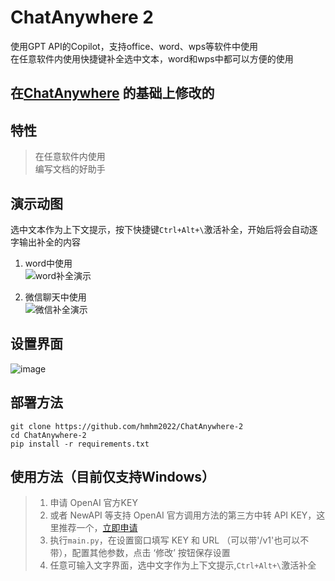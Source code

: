 # ChatAnywhere 2
使用GPT API的Copilot，支持office、word、wps等软件中使用  
在任意软件内使用快捷键补全选中文本，word和wps中都可以方便的使用  

##  在[ChatAnywhere](https://github.com/LiangYang666/ChatAnywhere)  的基础上修改的
## 特性
> 在任意软件内使用  
> 编写文档的好助手  

## 演示动图
选中文本作为上下文提示，按下快捷键`Ctrl+Alt+\`激活补全，开始后将会自动逐字输出补全的内容
1. word中使用  
![word补全演示](https://user-images.githubusercontent.com/38237931/230600283-d0b5e55f-5b07-44fa-b8e6-751ce300d1ee.gif)

2. 微信聊天中使用  
![微信补全演示](https://user-images.githubusercontent.com/38237931/230600251-4a39728c-6689-49d5-9b05-9bec6df0b6cc.gif)

## 设置界面
![image](https://github.com/user-attachments/assets/cbdc199a-e6d1-47be-bf7c-b78ced6e0e0c)

## 部署方法
```
git clone https://github.com/hmhm2022/ChatAnywhere-2
cd ChatAnywhere-2
pip install -r requirements.txt 
```

## 使用方法（目前仅支持Windows）
> 1. 申请 OpenAI 官方KEY
> 2. 或者 NewAPI 等支持 OpenAI 官方调用方法的第三方中转 API KEY，这里推荐一个，[立即申请](https://github.com/chatanywhere/GPT_API_free)
> 3. 执行`main.py`，在设置窗口填写 KEY 和 URL （可以带'/v1'也可以不带），配置其他参数，点击 ‘修改’ 按钮保存设置
> 4. 任意可输入文字界面，选中文字作为上下文提示,`Ctrl+Alt+\`激活补全



